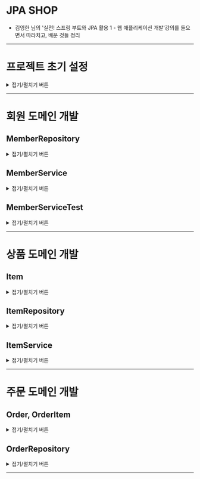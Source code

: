 
# JPA SHOP
- 김영한 님의 '실전! 스프링 부트와 JPA 활용 1 - 웹 애플리케이션 개발'강의를 들으면서 따라치고, 배운 것들 정리

---

# 프로젝트 초기 설정
<details>
<summary>접기/펼치기 버튼</summary>
<div markdown="1">

## 의존 라이브러리
```groovy
dependencies {
	implementation 'org.springframework.boot:spring-boot-starter-data-jpa'
	implementation 'org.springframework.boot:spring-boot-starter-thymeleaf'
	implementation 'org.springframework.boot:spring-boot-starter-validation'
	implementation 'org.springframework.boot:spring-boot-starter-web'
	implementation 'org.springframework.boot:spring-boot-devtools'

	// 쿼리 parameter를 로그로 남김
	implementation 'com.github.gavlyukovskiy:p6spy-spring-boot-starter:1.8.0'
	compileOnly 'org.projectlombok:lombok'
	runtimeOnly 'com.h2database:h2'
	annotationProcessor 'org.projectlombok:lombok'
	testImplementation 'org.springframework.boot:spring-boot-starter-test'
}
```
- `spring-web` : 웹
- `spring-devtools`
    - html 파일을 수정후 리컴파일만 해주면 서버 재시작 없이 view 파일 변경 가능
    - build - Recompile (Ctrl + shift + F9)
- thymeleaf : 템플릿엔진 타임리프
- `spring-data-jpa` : jpa
- `p6spy` : 쿼리 로그
- `lombok` : 각종 편의 어노테이션

## application.yml
```yaml
spring:
  datasource: # 데이터 소스
    url: jdbc:h2:tcp://localhost/~/jpashop # 실행 환경의 홈 디렉토리에 있는 jpashop을 uri로 함
    username: sa
    password:
    driver-class-name: org.h2.Driver

  jpa:
    hibernate:
      ddl-auto: create # 애플리케이션 실행 시점에 테이블을 drop하고, 다시 생성함.
    properties:
      hibernate:
#        show_sql: true # sout으로 하이버네이트 실행 SQL을 남기는 것인데, 후술할 logging으로 대체한다.
        format_sql: true # 보여지는 쿼리를 예쁘게 보여줌

logging:
  level:
    org.hibernate.SQL: debug # 하이버네이트 실행 SQL을 logger을 통해 남긴다.
    org.hibernate.type: trace  # 쿼리 parameter의 값을 로그로 남김. 배포환경에서는 사용하지 성능 상 문제가 있다면 사용할지 말지를 고민하는 것이 좋다.
```
- spring.datasource : 데이터 소스 설정
- spring.jpa.hibernate : 하이버네이트 설정
- logging.level : 로깅 레벨 설정
    - org.hibernate.SQL : 하이버네이트 실행 SQL을 logger로 남김
    - org.hibernate.type : 쿼리 paramter의 값을 로깅

</div>
</details>

---

# 회원 도메인 개발

## MemberRepository
<details>
<summary>접기/펼치기 버튼</summary>
<div markdown="1">

```java
@Repository
public class MemberRepository {

    @PersistenceContext
    private EntityManager em;
```
```java
@Repository
@RequiredArgsConstructor
public class MemberRepository {

    private final EntityManager em;
```
- `@Repository` : 스프링 빈으로 Repository 등록
- `@PersistenceContext` : 엔티티매니저 자동 주입
- 스프링데이터 JPA를 사용하면 EntityManager도 자동 의존관계주입 가능
- 기능
  - save : 회원 저장
  - findOne : 회원 조회(id로 단건 조회)
  - findAll : 회원 전체 조회
  - findByName : 이름으로 회원 조회

</div>
</details>

## MemberService
<details>
<summary>접기/펼치기 버튼</summary>
<div markdown="1">

```java
@Service
@RequiredArgsConstructor
@Transactional(readOnly = true) // 읽기 전용
public class MemberService {

    private final MemberRepository memberRepository;

    /**
     * 회원 가입
     */
    @Transactional // 변경
    public Long join(Member member) {
        validateDuplicateMember(member);
        memberRepository.save(member);
        return member.getId();
    }
```
- `@Transactional` : 트랜잭션, 영속성 컨텍스트. `readOnly = false`가 디폴트
  - `readOnly=true`
    - 데이터의 변경이 없는 읽기 전용 메서드에 사용. 영속성 컨텍스트를 플러시하지 않으므로 약간 성능 향상(읽기 전용에는 다 적용)
  - 데이터베이스 드라이버가 지원하면 DB에서는 성능 향상

</div>
</details>

## MemberServiceTest
<details>
<summary>접기/펼치기 버튼</summary>
<div markdown="1">

```java
@SpringBootTest
@Transactional
class MemberServiceTest {
```
- `@SpringBootTest` : 스프링부트 연동 테스트
- `@Transactional` : 테스트 종료 후 롤백
  - 롤백시키고 싶지 않으면 메서드에 `@RollBack(false)` 넣어주기
```yaml
#spring:
#  datasource: # 데이터 소스
#    url: jdbc:h2:mem:test # 스프링부트는 기본적으로 인메모리 테스트 DB를 사용
#    username: sa
#    password:
#    driver-class-name: org.h2.Driver
#
#  jpa:
#    hibernate:
#      ddl-auto: create-drop # 애플리케이션 실행 시점에 테이블을 drop하고, 다시 생성한 뒤 종료시점에 drop (테스트 - 스프링부트 디폴트)
#    properties:
#      hibernate:
##        show_sql: true # sout으로 하이버네이트 실행 SQL을 남기는 것인데, 후술할 logging으로 대체한다.
#        format_sql: true # 보여지는 쿼리를 예쁘게 보여줌

logging:
  level:
    org.hibernate.SQL: debug # 하이버네이트 실행 SQL을 logger을 통해 남긴다.
#    org.hibernate.type: trace  # 쿼리 parameter의 값을 로그로 남김. 배포환경에서는 사용하지 성능 상 문제가 있다면 사용할지 말지를 고민하는 것이 좋다.
```
- 인 메모리 테스트
  - `test/resources/application.yml`를 우선적으로 읽음.
    - 스프링은 디폴트로 인메모리 db를 사용
    - ddl-auto : create-drop을 기본 옵션으로 사용(drop - create - drop)

</div>
</details>

---

# 상품 도메인 개발

## Item

<details>
<summary>접기/펼치기 버튼</summary>
<div markdown="1">

```java
    //== 비즈니스 로직 ==/

    /**
     * stock 증가
     */
    public void addStockQuantity(int quantity) {
        this.stockQuantity += quantity;
    }

    /**
     * stock 감소
     */
    public void removeStock(int quantity) {
        int restStock = this.stockQuantity - quantity;

        if (restStock < 0) {
            throw new NotEnoughStockException("Need More Stock");
        }
        this.stockQuantity = restStock;
    }
```
- Item에 관한 비즈니스 로직은 Item 스스로가 책임질 수 있어야한다.
- Item의 상태 변화는 setter를 사용하기보다 의미있는 메서드를 작성하는 것이 객체지향적이다.

</div>
</details>

## ItemRepository
<details>
<summary>접기/펼치기 버튼</summary>
<div markdown="1">

```java
    public void save(Item item) {
        if (item.getId() == null) {
            em.persist(item);
        } else {
            em.merge(item);
        }
    }
```
- save
  - id가 없음 : 신규 상품
  - id가 있음 : 갱신?
- findOne : 단건 조회
- findAll : 전체 조회

</div>
</details>

## ItemService
<details>
<summary>접기/펼치기 버튼</summary>
<div markdown="1">

```java
    private final ItemRepository itemRepository;

    @Transactional
    public void saveItem(Item item) {
        itemRepository.save(item);
    }

    public Item findOne(Long itemId) {
        return itemRepository.findOne(itemId);
    }

    public List<Item> findItems() {
        return itemRepository.findAll();
    }
```
- 단순히 Repository에 위임

</div>
</details>

---

# 주문 도메인 개발

## Order, OrderItem
<details>
<summary>접기/펼치기 버튼</summary>
<div markdown="1">

### Order, OrderItem 생성 로직
```java
//== 생성 메서드 ==//
public static Order createOrder(Member member, Delivery delivery, OrderItem... orderItems) {
    Order order = new Order();
    order.setMember(member);
    order.setDelivery(delivery);

    for (OrderItem orderItem : orderItems) {
        order.addOrderItem(orderItem);
    }
    order.setStatus(OrderStatus.ORDER);
    order.setOrderDate(LocalDateTime.now());
    return order;
}
```
```java
//== 생성 메서드 ==//
public static OrderItem createOrderItem(Item item, int orderPrice, int count) {
    OrderItem orderItem = new OrderItem();
    orderItem.setItem(item);
    orderItem.setOrderPrice(orderPrice);
    orderItem.setCount(count);

    item.removeStock(count);
    return orderItem;
}
```
- 생성이 복잡한 클래스는 별도로 static 메서드로 생성
- 주문시 item의 상태도 변경된다.
  - item의 상태 변화가 의미있는 메서드로 정의되어 있어서, 관계 확인이 편리하다.

### Order, OrderItem 비즈니스 로직
```java
//== 비즈니스 로직 ==//

/**
 * 주문 취소
 */
public void cancleOrder() {
    if (delivery.getStatus() == DeliveryStatus.COMP) {
        throw new IllegalStateException("이미 배송완료된 상품은 취소가 불가능합니다.");
    }
    this.setStatus(OrderStatus.CANCEL);

    for (OrderItem orderItem : orderItems) {
        orderItem.cancel();
    }
}

/**
 * 전체 주문가격 조회
 */
public int getTotalPrice() {
    return orderItems.stream()
            .mapToInt(OrderItem::getTotalPrice)
            .sum();
}
```
```java
//== 비즈니스 로직 ==//

/**
 * 주문 취소
 */
public void cancel() {
    getItem().addStockQuantity(count);
}

/**
 * 주문상품 전체 가격 조회
 */
public int getTotalPrice() {
    return getOrderPrice() * getCount();
}
```
- 주문 취소
- 주문 가격 조회

</div>
</details>

## OrderRepository
<details>
<summary>접기/펼치기 버튼</summary>
<div markdown="1">

```java
@Repository
@RequiredArgsConstructor
public class OrderRepository {
    
    private final EntityManager em;
    
    public void save(Order order) {
        em.persist(order);
    }
    
    public Order findOne(Long id) {
        return em.find(Order.class, id);
    }
    
    //TODO
    // public List<Order> findAll(OrderSearch orderSearch) {}
    
}
```
- 주문 등록
- 주문 단건 조회
- TODO : 주문목록 필터링 조회

</div>
</details>

---
